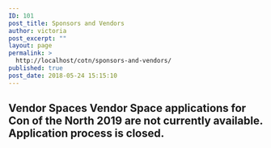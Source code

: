 ```yaml
---
ID: 101
post_title: Sponsors and Vendors
author: victoria
post_excerpt: ""
layout: page
permalink: >
  http://localhost/cotn/sponsors-and-vendors/
published: true
post_date: 2018-05-24 15:15:10
---
```

## Vendor Spaces Vendor Space applications for Con of the North 2019 are not currently available. Application process is closed.